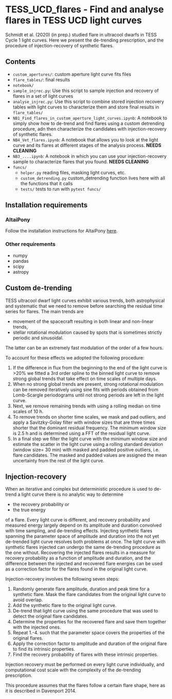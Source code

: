 # TESS_UCD_flares - Find and analyse flares in TESS UCD light curves

Schmidt et al. (2020) (in prep.) studied flare in ultracool dwarfs in TESS Cycle 1 light curves. Here we present the de-trending prescription,
and the procedure of injection-recovery of synthetic flares. 

## Contents

- `custom_apertures/`: custom aperture light curve fits files
- `flare_tables/`: final results 
- `notebook/`
 - `sample_injrec.py`: Use this script to sample injection and recovery of flares in a set of light curves
 - `analyse_injrec.py`: Use this script to combine stored injection recovery tables with light curves to characterize them and store final  results in `flare_tables/`
 - `NB1_Find_flares_in_custom_aperture_light_curves.ipynb`: A notebook to simply show how to de-trend and find flares using a custom detrending procedure, adn then characterize the candidates with injection-recovery of synthetic flares.
 - `NB4_Vet_flares.ipynb`: A notebook that allows you to look at the light curve and its flares at different stages of the analysis process. **NEEDS CLEANING** 
 - `NB3_....ipynb`: A notebook in which you can use your injection-recovery sample to characterize flares that you found. **NEEDS CLEANING**
 - `funcs/`
   - `helper.py` reading files, masking light curves, etc.
   - `custom_detrending.py` custom_detrending function lives here with all the functions that it calls
   - `tests/` tests to run with `pytest funcs/`
    

## Installation requirements

### AltaiPony

Follow the installation instructions for AltaiPony [here](https://altaipony.readthedocs.io/en/latest/install.html#installation).

### Other requirements

- numpy
- pandas
- scipy
- astropy

## Custom de-trending

TESS ultracool dwarf light curves exhibit various trends, both astrophysical and systematic that we need to remove before searching the residual time series for flares. The main trends are

- movement of the spacecraft resulting in both linear and non-linear trends,
- stellar rotational modulation caused by spots that is sometimes strictly periodic and sinusoidal.

The latter can be an extremely fast modulation of the order of a few hours. 

To account for these effects we adopted the following procedure:

1. If the difference in flux from the beginning to the end of the light curve is >20% we fitted a 3rd order spline to the binned light curve to remove strong global trends that take effect on time scales of multiple days. 
2. When no strong global trends are present, strong rotational modulation can be removed iteratively using sine fits with periods obtained from Lomb-Scargle periodograms until not strong periods are left in the light curve.
3. Next, we remove remaining trends with using a rolling median on time scales of 10 h.
4. To remove trends on shorter time scales, we mask and pad outliers, and apply a Savitzky-Golay filter with window sizes that are three times shorter that the dominant residual frequency. The minimum window size is 2.5 h and is determined using a FFT of the residual light curve.
5. In a final step we filter the light curve with the minimum window size  and estimate the scatter in the light curve using a rolling standard deviation (window size= 30 min) with masked and padded positive outliers, i.e. flare candidates. The masked and padded values are assigned the mean uncertainty from the rest of the light curve.

## Injection-recovery

When an iterative and complex but deterministic procedure is used to de-trend a light curve there is no analytic way to determine

- the recovery probability or
- the true energy 

of a flare. Every light curve is different, and recovery probability and measured energy largely depend on its amplitude and duration convolved with time sampling, and de-trending effects. Injecting synthetic flares spanning the parameter space of amplitude and duration into the not yet de-trended light curve resolves both problems at once. The light curve with synthetic flares injected can undergo the same de-trending procedure as the one without. Recovering the injected flares results in a measure for recovery probability as a function of amplitude and duration, and the difference between the injected and recovered flare energies can be used as a correction factor for the flares found in the original light curve. 

Injection-recovery involves the following seven steps:

1. Randomly generate flare amplitude, duration and peak time for a synthetic flare. Mask the flare candidates from the original light curve to avoid overlap.
2. Add the synthetic flare to the original light curve.
3. De-trend that light curve using the same procedure that was used to detect the original flare candidates.
4. Determine the properties for the recovered flare and save them together with the injected ones.
5. Repeat 1.-4. such that the parameter space covers the properties of the original flares.
6. Apply the correction factor to amplitude and duration of the original flare to find its intrinsic properties.
7. Find the recovery probability of flares with these intrinsic properties.

Injection recovery must be performed on every light curve individually, and computational cost scale with the complexity of the de-trending prescription.




This procedure assumes that the flares follow a certain flare shape, here as it is described in Davenport 2014.


